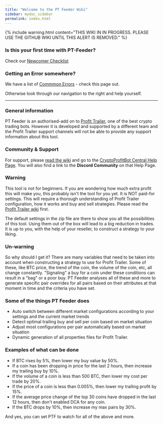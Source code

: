 ```yaml
---
title: "Welcome to the PT Feeder Wiki"
sidebar: mydoc_sidebar
permalink: index.html
---
```


{% include warning.html content="THIS WIKI IN IN PROGRESS. PLEASE USE THE GITHUB WIKI UNTIL THIS ALERT IS REMOVED." %}


### Is this your first time with PT-Feeder? 

Check our [Newcomer Checklist](https://github.com/mehtadone/PTFeeder/wiki/Newcomer-Checklist)

### Getting an Error somewhere?

We have a list of [Commmon Errors](https://github.com/mehtadone/PTFeeder/wiki/Common-errors) - check this page out.

Otherwise look through our navigation to the right and help yourself.

---

### General information

PT Feeder is an authorised-add on to [Profit Trailer](https://profittrailer.io/pt/mehtadone/), one of the best crypto trading bots. However it is developed and supported by a different team and the Profit Trailer support channels will not be able to provide any support information about this tool.

### Community & Support

For support, please [read the wiki](https://github.com/mehtadone/PTFeeder/wiki) and go to the [CryptoProfitBot Central Help Page](https://help.cryptoprofitbot.com/start/). You will also find a link to the __Discord Community__ on that Help Page.

### Warning

This tool is not for beginners. If you are wondering how much extra profit this will make you, this probably isn't the tool for you yet. It is NOT paid-for settings. This will require a thorough understanding of Profit Trailer configuration, how it works and buy and sell strategies. Please read the [Profit Trailer wiki](https://wiki.profittrailer.io/doku.php) first. 

The default settings in the zip file are there to show you all the possibilities of this tool. Using them out of the box will lead to a big reduction in trades. It is up to you, with the help of your reseller, to construct a strategy to your liking. 

### Un-warning

So why should I get it? There are many variables that need to be taken into account when constructing a strategy to use for Profit Trailer. Some of these, like BTC price, the trend of the coin, the volume of the coin, etc, all change constantly. "Signaling" a buy for a coin under these conditions can result in a "bag" or a poor buy. PT Feeder analyses all of these and more to generate specific pair overrides for all pairs based on their attributes at that moment in time and the criteria you have set. 

### Some of the things PT Feeder does

* Auto switch between different market configurations according to your settings and the current market trends
* Detect optimal trailing buy and sell per coin based on market situation
* Adjust most configurations per pair automatically based on market situation
* Dynamic generation of all properties files for Profit Trailer. 

### Examples of what can be done

* If BTC rises by 5%, then lower my buy value by 50%. 
* If a coin has been dropping in price for the last 2 hours, then increase my trailing buy by 10%. 
* If the volume of a coin is less than 500 BTC, then lower my cost per trade by 20%. 
* If the price of a coin is less than 0.005%, then lower my trailing profit by 15%. 
* If the average price change of the top 30 coins have dropped in the last 12 hours, then don't enabled DCA for any coin. 
* If the BTC drops by 10%, then increase my max pairs by 30%. 

And yes, you can set PTF to watch for all of the above and more.


